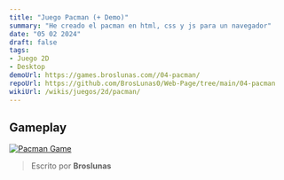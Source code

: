 ```yaml
---
title: "Juego Pacman (+ Demo)"
summary: "He creado el pacman en html, css y js para un navegador"
date: "05 02 2024"
draft: false
tags:
- Juego 2D
- Desktop
demoUrl: https://games.broslunas.com//04-pacman/
repoUrl: https://github.com/BrosLunas0/Web-Page/tree/main/04-pacman
wikiUrl: /wikis/juegos/2d/pacman/
---
```


## Gameplay
[![Pacman Game](https://assets.broslunas.com/games/pacman.png)](https://assets.broslunas.com/gameplay/pacman.mp4)

> Escrito por **Broslunas**